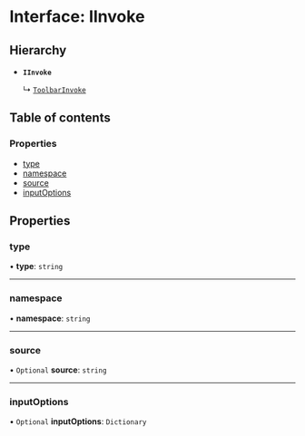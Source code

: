 # Interface: IInvoke

## Hierarchy

- **`IInvoke`**

  ↳ [`ToolbarInvoke`](ToolbarInvoke.md)

## Table of contents

### Properties

- [type](IInvoke.md#type)
- [namespace](IInvoke.md#namespace)
- [source](IInvoke.md#source)
- [inputOptions](IInvoke.md#inputoptions)

## Properties

### type

• **type**: `string`

___

### namespace

• **namespace**: `string`

___

### source

• `Optional` **source**: `string`

___

### inputOptions

• `Optional` **inputOptions**: `Dictionary`
